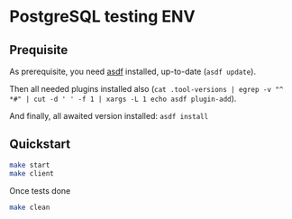 # PostgreSQL testing ENV

## Prequisite

As prerequisite, you need [asdf](https://asdf-vm.com/) installed, up-to-date (`asdf update`).

Then all needed plugins installed also (`cat .tool-versions | egrep -v "^ *#" | cut -d ' ' -f 1 | xargs -L 1 echo asdf plugin-add`).

And finally, all awaited version installed: `asdf install`

## Quickstart

```bash
make start
make client
```

Once tests done

```bash
make clean
```
